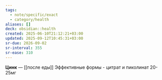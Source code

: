 ```yaml
---
tags:
  - note/specific/exact
  - category/health
aliases: []
deck: obsidian::health
created: 2025-06-10T21:12:21+03:00
updated: 2025-09-12T10:45:31+03:00
sr-due: 2026-09-02
sr-interval: 355
sr-ease: 310
---
```


**Цинк**
—
[[после еды]]
Эффективные формы - цитрат и пиколинат
20-25мг

